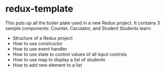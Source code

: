 # redux-template

This puts up all the boiler plate used in a new Redux project. 
It contains 3 sample components: Counter, Caculator, and Student
Students learn:
- Structure of a Redux project
- How to use constructor
- How to use event handler
- How to use state to control values of all input controls
- How to use map to display a list of students
- How to add new element to a list
